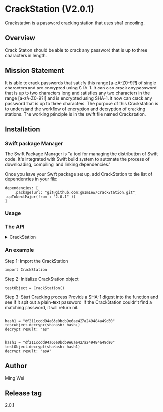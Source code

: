 # CrackStation (V2.0.1)

Crackstation is a password cracking station that uses sha1 encoding. 

## Overview

Crack Station should be able to crack any password that is up to three characters in length.

## Mission Statement

It is able to crack passwords that satisfy this range [a-zA-Z0-9?!] of single characters and are encrypted using SHA-1. It can also crack any password that is up to two characters long and satisfies any two characters in the range [a-zA-Z0-9?!] and is encrypted using SHA-1. It now can crack any password that is up to three characters. The purpose of this Crackstation is to understand the workflow of encryption and decryption of cracking stations. The working principle is in the swift file named Crackstation.

## Installation

### Swift package Manager

The Swift Package Manager is "a tool for managing the distribution of Swift code. It's integrated with Swift build system to automate the process of downloading, compiling, and linking dependencies."

Once you have your Swift package set up, add CrackStation to the list of dependencies in your file:

<pre><code>dependencies: [
    .package(url: "git@github.com:gn1m1ew/CrackStation.git", .upToNextMajor(from : "2.0.1" ))
]</code></pre>

### Usage

### The API
<details>
<summary>CrackStation</summary><blockquote>
<pre><code>
public protocol Decrypter {
    init()

    /// Either returns the cracked plain-text password
    /// or, if unable to crack, then returns nil.
    /// - Parameter shaHash: The SHA-1 or SHA-256 digest that corresponds to the encrypted password.
    /// - Returns: The underlying plain-text password if `shaHash` was successfully cracked. Otherwise returns nil.
    func decrypt(shaHash: String) -> String?
}
</code></pre>
  
</details>

### An example

Step 1: Import the CrackStation
<pre><code>import CrackStation</code></pre>

Step 2: Initialize CrackStation object 
<pre><code>testObject = CrackStation()</code></pre>

Step 3: Start Cracking process 
Provide a SHA-1 digest into the function and see if it spit out a plain-text password. If the CrackStation couldn't find a matching password, it will return nil.
<pre><code>
hash1 = "df211ccdd94a63e0bcb9e6ae427a249484a49d60"
testObject.decrypt(shaHash: hash1)
decrypt result: "as"
</code></pre>

<pre><code>
hash1 = "df211ccdd94a63e0bcb9e6ae427a249484a49d20"
testObject.decrypt(shaHash: hash1)
decrypt result: "asA"
</code></pre>

## Author
Ming Wei
## Release tag
2.0.1
